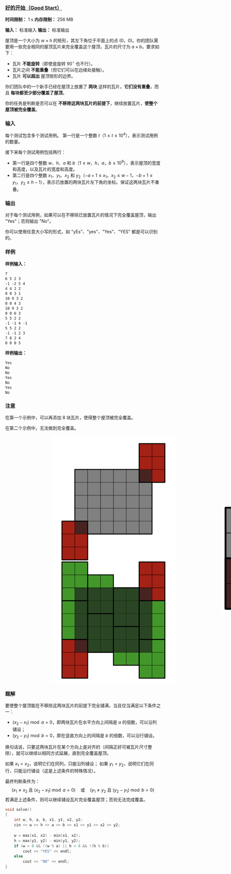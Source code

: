 ### [好的开始（Good Start）](https://codeforces.com/contest/2113/problem/B)

**时间限制：** 1 s
**内存限制：** 256 MB

**输入：** 标准输入
**输出：** 标准输出



屋顶是一个大小为 $w \times h$ 的矩形，其左下角位于平面上的点 $(0$，$0)$。你的团队需要用一些完全相同的屋顶瓦片来完全覆盖这个屋顶，瓦片的尺寸为 $a \times b$。要求如下：

- 瓦片 **不能旋转**（即使是旋转 $90^\circ$ 也不行）。
- 瓦片之间 **不能重叠**（但它们可以在边缘处接触）。
- 瓦片 **可以超出** 屋顶矩形的边界。

你们团队中的一个新手已经在屋顶上放置了 **两块** 这样的瓦片，**它们没有重叠**，而且 **每块都至少部分覆盖了屋顶**。

你的任务是判断是否可以在 **不移除这两块瓦片的前提下**，继续放置瓦片，**使整个屋顶被完全覆盖**。







### 输入

每个测试包含多个测试用例。
 第一行是一个整数 $t$（$1 \le t \le 10^4$），表示测试用例的数量。

接下来每个测试用例包括两行：

- 第一行是四个整数 $w$、$h$、$a$ 和 $b$（$1 \le w$，$h$，$a$，$b \le 10^9$），表示屋顶的宽度和高度，以及瓦片的宽度和高度。
- 第二行是四个整数 $x_1$、$y_1$、$x_2$ 和 $y_2$（$-a + 1 \le x_1$，$x_2 \le w - 1$，$-b + 1 \le y_1$，$y_2 \le h - 1$），表示已放置的两块瓦片左下角的坐标。保证这两块瓦片不重叠。





### 输出

对于每个测试用例，如果可以在不移除已放置瓦片的情况下完全覆盖屋顶，输出 "Yes"；否则输出 "No"。

你可以使用任意大小写的形式，如 "yEs"、"yes"、"Yes"、"YES" 都是可以识别的。





### 样例

**样例输入：**

```
7
6 5 2 3
-1 -2 5 4
4 4 2 2
0 0 3 1
10 9 3 2
0 0 4 3
10 9 3 2
0 0 6 3
5 5 2 2
-1 -1 4 -1
5 5 2 2
-1 -1 2 3
7 8 2 4
0 0 0 5
```



**样例输出：**

```
Yes
No
No
Yes
No
Yes
No
```





### 注意
在第一个示例中，可以再添加 8 块瓦片，使得整个屋顶被完全覆盖。

在第二个示例中，无法做到完全覆盖。

<div style="display: flex; align-items: center;">
  <img src="assets/2025-07-09-01.png" style="zoom: 100%; height: 800px; margin-left: 150px;">
  <img src="assets/2025-07-09-02.png" style="zoom: 100%; height: 350px; margin-left: 150px;">
</div> 





### 题解

要使整个屋顶能在不移除这两块瓦片的前提下完全铺满，当且仅当满足以下条件之一：

- $(x_2 - x_1) \bmod a = 0$，即两块瓦片在水平方向上间隔是 $a$ 的倍数，可以沿列铺设；
- $(y_2 - y_1) \bmod b = 0$，即在竖直方向上的间隔是 $b$ 的倍数，可以沿行铺设。

换句话说，只要这两块瓦片在某个方向上是对齐的（间隔正好可被瓦片尺寸整除），就可以继续以相同方式延展，直到完全覆盖屋顶。

如果 $x_1 = x_2$，说明它们在同列，只能沿列铺设；
如果 $y_1 = y_2$，说明它们在同行，只能沿行铺设（这是上述条件的特殊情况）。

最终判断条件为：
$$
(x_1 \ne x_2 \text{ 且 } (x_2 - x_1) \bmod a = 0) \quad \text{或} \quad (y_1 \ne y_2 \text{ 且 } (y_2 - y_1) \bmod b = 0)
$$
若满足上述条件，则可以继续铺设瓦片完全覆盖屋顶；否则无法完成覆盖。



```cpp
void solve()
{
	int w, h, a, b, x1, y1, x2, y2;
	cin >> w >> h >> a >> b >> x1 >> y1 >> x2 >> y2;

	w = max(x1, x2) - min(x1, x2);
	h = max(y1, y2) - min(y1, y2);
	if (w > 0 && !(w % a) || h > 0 && !(h % b))
		cout << "YES" << endl;
	else
		cout << "NO" << endl;
}
```